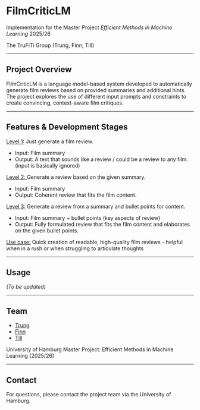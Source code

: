 # FilmCriticLM

Implementation for the Master Project _Efficient Methods in Machine Learning_ 2025/26

The TruFiTi Group (Trung, Finn, Till)

---

## Project Overview

FilmCriticLM is a language model-based system developed to automatically generate film reviews based on provided summaries and additional hints. The project explores the use of different input prompts and constraints to create convincing, context-aware film critiques.

---

## Features & Development Stages

<u>Level 1:</u> Just generate a film review.
- Input: Film summary
- Output: A text that sounds like a review / could be a review to any film. (input is basically ignored)

<u>Level 2: </u> Generate a review based on the given summary.
- Input: Film summary
- Output: Coherent review that fits the film content.

<u>Level 3:</u> Generate a review from a summary and bullet points for content.
- Input: Film summary + bullet points (key aspects of review)
- Output: Fully formulated review that fits the film content and elaborates on the given bullet points.

<u>Use case:</u> Quick creation of readable, high-quality film reviews - helpful when in a rush or when struggling to articulate thoughts

---

## Usage

_(To be updated)_

---

## Team

- [Trung](https://github.com/NguyHoangTrung)
- [Finn](https://github.com/hurryman42)
- [Till](https://github.com/TillProjects)

University of Hamburg
Master Project: Efficient Methods in Machine Learning (2025/26)

---

## Contact

For questions, please contact the project team via the University of Hamburg.

